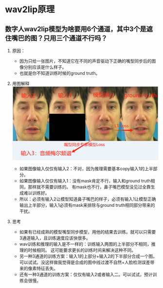 # wav2lip原理

## 数字人wav2lip模型为啥要用6个通道，其中3个是遮住嘴巴的图？只用三个通道不行吗？
1. 原因：
    - 因为只给一张图片，不知道它在不同的声音驱动下正确的嘴型同步后的图像分别应该是什么样子。
    - 也就是你不知道训练时候的ground truth。
2. 用图解释
   ![](.images/d9b3661d.png)
   - 如果图像输入仅仅有输入2：不对，因为推理需要基本copy输入1的上半部分。
   - 如果图像输入仅仅有输入1：没有mask肯定不行，输入和ground truth相同，那样就不需要训练的。 有mask也不行，鼻子嘴巴模型没见过全靠生成难以训练好。
   - 所以：必须有输入2让模型知道鼻子嘴巴的样子，必须有输入1让模型正确输出上半部分，输入1必须有mask来排除与ground truth相同部分带来的干扰。

3. 思考
   - 如果有已经成熟的模型嘴型同步模型，用他的结果去训练。就可以只需要3通道输入，且训练速度应该快很多。
   - wav训练和推理的输入是不一样的：训练输入两图的上半部分不相同，推理的时候相同。 这可能要求更长的训练时间来解决这种不同。
   - 另一种3通道的训练方案：输入1的上部分+输入2的下半部分合成一个图。 可以试试。没这样做我觉得是合成的图中线过渡不自然+人脸检测误差带来的像素特征丢失。
   - 还有一种3通道的训练方案：仅仅有输入2或者输入二。可以试试，预计训练会很慢。

